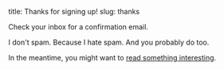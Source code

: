 title: Thanks for signing up!
slug: thanks

Check your inbox for a confirmation email. 

I don't spam. Because I hate spam. And you probably do too. 

In the meantime, you might want to [read something interesting](/blog).